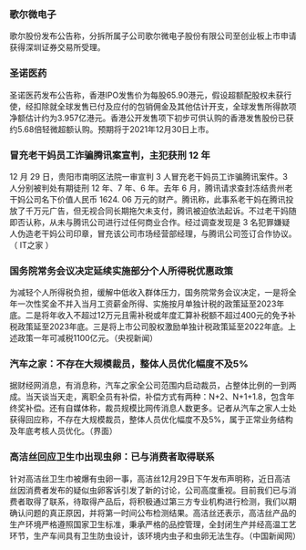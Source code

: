 ### 歌尔微电子
歌尔股份发布公告称，分拆所属子公司歌尔微电子股份有限公司至创业板上市申请获得深圳证券交易所受理。
### 圣诺医药
圣诺医药发布公告称，香港IPO发售价为每股65.90港元，假设超额配股权未获行使，经扣除就全球发售已付及应付的包销佣金及其他估计开支，全球发售所得款项净额估计约为3.957亿港元。香港公开发售项下初步可供认购的香港发售股份已获约5.68倍轻微超额认购。预期将于2021年12月30日上市。
### 冒充老干妈员工诈骗腾讯案宣判，主犯获刑 12 年
12 月 29 日，贵阳市南明区法院一审宣判 3 人冒充老干妈员工诈骗腾讯案件。3 人分别被判处有期徒刑 12 年、7 年、6 年。去年 6 月，腾讯请求查封冻结贵州老干妈公司名下价值人民币 1624. 06 万元的财产。腾讯称，此事系老干妈在腾讯投放了千万元广告，但无视合同长期拖欠未支付，腾讯被迫依法起诉。不过老干妈随即否认称，从未与腾讯公司进行过任何商业合作。经过调查发现是 3 名犯罪嫌疑人伪造老干妈公司印章，冒充该公司市场经营部经理，与腾讯公司签订合作协议。（ IT之家 ）
### 国务院常务会议决定延续实施部分个人所得税优惠政策
为减轻个人所得税负担，缓解中低收入群体压力，国务院常务会议决定，一是将全年一次性奖金不并入当月工资薪金所得、实施按月单独计税的政策延至2023年底。二是将年收入不超过12万元且需补税或年度汇算补税额不超过400元的免予补税政策延至2023年底。三是将上市公司股权激励单独计税政策延至2022年底。上述政策一年可减税1100亿元。（央视新闻）
### 汽车之家：不存在大规模裁员，整体人员优化幅度不及5%
据财经网消息，有消息称，汽车之家全公司范围内启动裁员，占整体比例的一到两成。当天谈当天走，离职全员有补偿，补偿方式有两种：N+2、N+1+1.8，包含年终奖补偿。还有自媒体称，裁员规模比网传消息人数更多。记者从汽车之家人士处获得回应称，不存在大规模裁员，整体人员优化幅度不及5%，属于正常业务结构及年底考核人员优化。（界面）
### 高洁丝回应卫生巾出现虫卵：已与消费者取得联系
针对高洁丝卫生巾被爆有虫卵一事，高洁丝12月29日下午发布声明称，近日高洁丝因消费者发布的疑似虫卵客诉引发了新的讨论，公司高度重视。目前我们已与消费者取得了联系，待取得产品后，将积极通过第三方专业机构进行检测，我们以期确认问题的真正原因，并将第一时间公布检测结果。高洁丝还表示，高洁丝产品的生产环境严格遵照国家卫生标准，秉承严格的品控管理，全封闭生产并经高温工艺环节，生产车间具有卫生防虫设计，该环境内虫子和虫卵无法生存。（中国新闻网）

